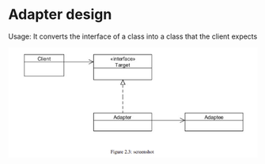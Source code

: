 # Adapter design

Usage: It converts the interface of a class into a class that the client expects

![Adapter](Capture.PNG)